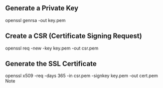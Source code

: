 ## Generate a Private Key
openssl genrsa -out key.pem

## Create a CSR (Certificate Signing Request)
openssl req -new -key key.pem -out csr.pem

## Generate the SSL Certificate
openssl x509 -req -days 365 -in csr.pem -signkey key.pem -out cert.pem
Note